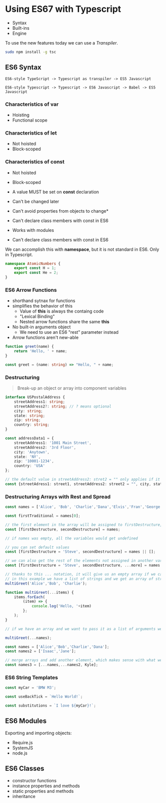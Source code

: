 # Using ES67 with Typescript

- Syntax
- Built-ins
- Engine

To use the new features today we can use a *Transpiler*.

```bash
sudo npm install -g tsc
```

## ES6 Syntax

```
ES6-style TypeScript -> Typescript as transpiler -> ES5 Javascript
```

```
ES6-style Typescript -> Typescript -> ES6 Javascript -> Babel -> ES5 Javascript
```

### Characteristics of **var**

- Hoisting
- Functional scope

### Characteristics of **let**

- Not hoisted
- Block-scoped

### Characteristics of **const**

- Not hoisted
- Block-scoped
- A value MUST be set on **const** declaration
- Can't be changed later

- Can't avoid properties from objects to change*
- Can't declare class members with const in ES6
- Works with modules
- Can't declare class members with const in ES6

We can accomplish this with **namespace**, but it is not standard in ES6. Only in Typescript.

```typescript
namespace AtomicNumbers {
	export const H = 1;
	export const He = 2;
}
```

### ES6 Arrow Functions

- shorthand sytnax for functions
- simplifies the behavior of this
  - Value of **this** is always the containg code
  - "Lexical Binding"
  - Nested arrow functions share the same **this**
- No built-in arguments object
  - We need to use an ES6 "rest" parameter instead
- Arrow functions aren't new-able

```javascript
function greet(name) {
	return 'Hello, ' + name;
}
```

```typescript
const greet = (name: string) => "Hello, " + name;
```

### Destructuring

> Break-up an object or array into component variables

```typescript
interface USPostalAddress {
	streetAddress1: string;
	streetAddress2?: string; // ? means optional
	city: string;
	state: string;
	zip: string;
	country: string;
}
```

```typescript
const addressData1 = {
	streetAddress1: '1001 Main Street',
	streetAddress2: '3rd Floor',
	city: 'Anytown',
	state: 'NY',
	zip: '10001-1234',
	country: 'USA'
};
```

```typescript
// the default value in streetAddress2: stret2 = "" only applies if it is undefined
const {streetAdress1: street1, streetAddress2: street2 = "", city, state, zip, country} = addressData1;
```

### Destructuring Arrays with Rest and Spread

```typescript
const names = ['Alice', 'Bob', 'Charlie','Dana','Elvis','Fran','George'];
```

```typescript
const firstTraditional = names[0];
```

```typescript
// the first element in the array will be assigned to firstDestructure, the second to secondDestructure
const [firstDestructure, secondDestructure] = names;

// if names was empty, all the variables would get undefined
```

```typescript
// you can set default values
const [firstDestructure = 'Steve', secondDestructure] = names || [];
```

```typescript
// we can also get the rest of the elements not assigned in another variable
const [firstDestructure = 'Steve', secondDestructure, ...more] = names || [];
```

```typescript
// thanks to this ... notation, it will give us an empty array if we call it with no parameters
// in this example we have a list of strings and we get an array of strings
multiGreet('Alice','Bob', 'Charlie');

function multiGreet(...items) {
	items.forEach(
		(item) => {
			console.log('Hello, '+item)
		};
	);
}
```

```typescript
// if we have an array and we want to pass it as a list of arguments we can do it like this:

multiGreet(...names);
```

```typescript
const names = ['Alice','Bob','Charlie','Dana'];
const names2 = ['Isaac','Jane'];

// merge arrays and add another element, which makes sense with what we've said before about getting a list of elements from an array
const names3 = [...names,...names2, Kyle];
```

### ES6 String Templates

```typescript
const myCar = 'BMW M3';

const useBackTick = `Hello World!`;

const substitutions = `I love ${myCar}!`;
```

## ES6 Modules

Exporting and importing objects:

- Require.js
- SystemJS
- node.js

## ES6 Classes

- constructor functions
- instance properties and methods
- static properties and methods
- inheritance